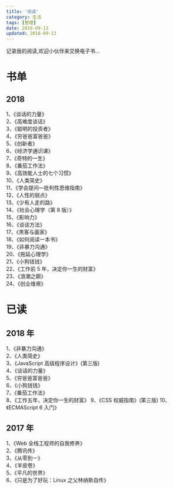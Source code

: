 ```yaml
---
title: '阅读'
category: 生活
tags: [整理]
date: 2018-09-13
updated: 2018-09-13
---
```


记录我的阅读,欢迎小伙伴来交换电子书...

<!-- more -->

# 书单

## 2018

1、《谈话的力量》  
2、《高难度谈话》  
3、《聪明的投资者》  
4、《穷爸爸富爸爸》  
5、《创新者》  
6、《经济学通识课》  
7、《奇特的一生》  
8、《番茄工作法》  
9、《高效能人士的七个习惯》  
10、《人类简史》  
11、《学会提问—批判性思维指南》  
12、《人性的弱点》  
13、《少有人走的路》  
14、《社会心理学（第 8 版）》  
15、《影响力》  
16、《谈谈方法》  
17、《黑客与画家》  
18、《如何阅读一本书》  
19、《非暴力沟通》  
20、《拖延心理学》  
21、《小狗钱钱》  
22、《工作前 5 年，决定你一生的财富》  
23、《浪潮之巅》  
24、《创业维艰》

# 已读

## 2018 年

1、《非暴力沟通》  
2、《人类简史》  
3、《JavaScript 高级程序设计》(第三版)  
4、《谈话的力量》  
5、《穷爸爸富爸爸》  
6、《小狗钱钱》  
7、《番茄工作法》  
8、《工作五年，决定你一生的财富》
9、《CSS 权威指南》(第三版)
10、《ECMAScript 6 入门》

## 2017 年

1、《Web 全栈工程师的自我修养》  
2、《腾讯传》  
3、《从零到一》  
4、《羊皮卷》  
5、《平凡的世界》  
6、《只是为了好玩：Linux 之父林纳斯自传》
